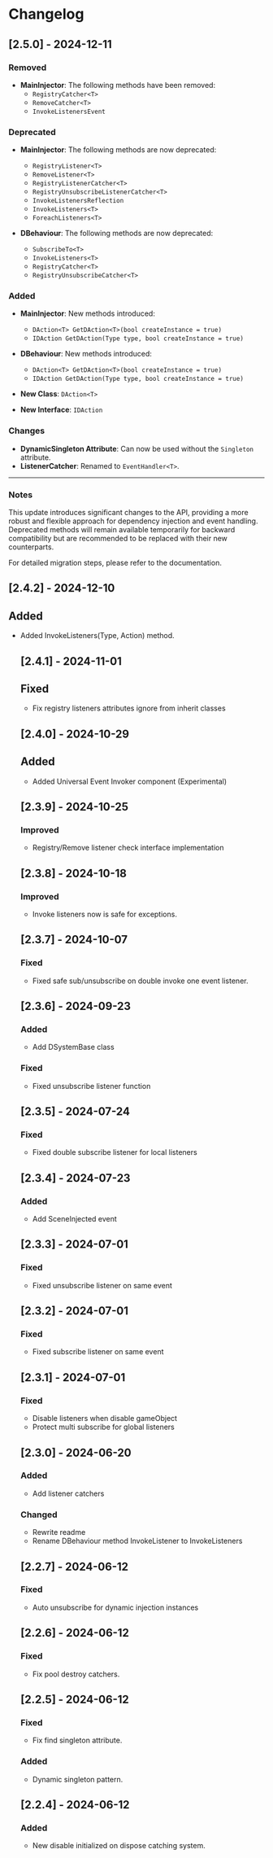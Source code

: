 ﻿# Changelog

## [2.5.0] - 2024-12-11

### Removed
- **MainInjector**: The following methods have been removed:
    - `RegistryCatcher<T>`
    - `RemoveCatcher<T>`
    - `InvokeListenersEvent`

### Deprecated
- **MainInjector**: The following methods are now deprecated:
    - `RegistryListener<T>`
    - `RemoveListener<T>`
    - `RegistryListenerCatcher<T>`
    - `RegistryUnsubscribeListenerCatcher<T>`
    - `InvokeListenersReflection`
    - `InvokeListeners<T>`
    - `ForeachListeners<T>`

- **DBehaviour**: The following methods are now deprecated:
    - `SubscribeTo<T>`
    - `InvokeListeners<T>`
    - `RegistryCatcher<T>`
    - `RegistryUnsubscribeCatcher<T>`

### Added
- **MainInjector**: New methods introduced:
    - `DAction<T> GetDAction<T>(bool createInstance = true)`
    - `IDAction GetDAction(Type type, bool createInstance = true)`

- **DBehaviour**: New methods introduced:
    - `DAction<T> GetDAction<T>(bool createInstance = true)`
    - `IDAction GetDAction(Type type, bool createInstance = true)`

- **New Class**: `DAction<T>`
- **New Interface**: `IDAction`

### Changes
- **DynamicSingleton Attribute**: Can now be used without the `Singleton` attribute.
- **ListenerCatcher<T>**: Renamed to `EventHandler<T>`.

---

### Notes
This update introduces significant changes to the API, providing a more robust and flexible approach for dependency injection and event handling. Deprecated methods will remain available temporarily for backward compatibility but are recommended to be replaced with their new counterparts.

For detailed migration steps, please refer to the documentation.



## [2.4.2] - 2024-12-10

## Added

- Added InvokeListeners(Type, Action<object>) method.

## [2.4.1] - 2024-11-01

## Fixed

- Fix registry listeners attributes ignore from inherit classes

## [2.4.0] - 2024-10-29

## Added

- Added Universal Event Invoker component (Experimental)

## [2.3.9] - 2024-10-25

### Improved

- Registry/Remove listener check interface implementation

## [2.3.8] - 2024-10-18

### Improved

- Invoke listeners now is safe for exceptions.

## [2.3.7] - 2024-10-07

### Fixed

- Fixed safe sub/unsubscribe on double invoke one event listener.

## [2.3.6] - 2024-09-23

### Added

- Add DSystemBase class

### Fixed

- Fixed unsubscribe listener function

## [2.3.5] - 2024-07-24

### Fixed

- Fixed double subscribe listener for local listeners

## [2.3.4] - 2024-07-23

### Added

- Add SceneInjected event

## [2.3.3] - 2024-07-01

### Fixed

- Fixed unsubscribe listener on same event

## [2.3.2] - 2024-07-01

### Fixed

- Fixed subscribe listener on same event

## [2.3.1] - 2024-07-01

### Fixed

- Disable listeners when disable gameObject
- Protect multi subscribe for global listeners

## [2.3.0] - 2024-06-20

### Added

- Add listener catchers

### Changed

- Rewrite readme
- Rename DBehaviour method InvokeListener to InvokeListeners

## [2.2.7] - 2024-06-12

### Fixed

- Auto unsubscribe for dynamic injection instances

## [2.2.6] - 2024-06-12

### Fixed

- Fix pool destroy catchers.

## [2.2.5] - 2024-06-12

### Fixed

- Fix find singleton attribute.

### Added

- Dynamic singleton pattern.

## [2.2.4] - 2024-06-12

### Added

- New disable initialized on dispose catching system.